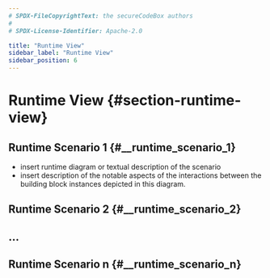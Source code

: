 ```yaml
---
# SPDX-FileCopyrightText: the secureCodeBox authors
#
# SPDX-License-Identifier: Apache-2.0

title: "Runtime View"
sidebar_label: "Runtime View"
sidebar_position: 6
---
```

# Runtime View {#section-runtime-view}

## Runtime Scenario 1 {#__runtime_scenario_1}

- insert runtime diagram or textual description of the scenario
- insert description of the notable aspects of the interactions
  between the building block instances depicted in this diagram.

## Runtime Scenario 2 {#__runtime_scenario_2}

## ...

## Runtime Scenario n {#__runtime_scenario_n}
